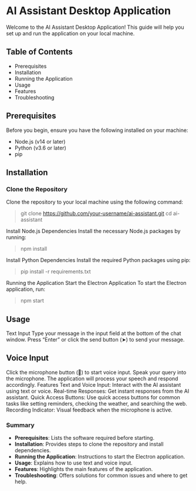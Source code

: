 


# AI Assistant Desktop Application

Welcome to the AI Assistant Desktop Application! This guide will help you set up and run the application on your local machine.

## Table of Contents
- Prerequisites
- Installation
- Running the Application
- Usage
- Features
- Troubleshooting

## Prerequisites
Before you begin, ensure you have the following installed on your machine:
- Node.js (v14 or later)
- Python (v3.6 or later)
- pip

## Installation

### Clone the Repository
Clone the repository to your local machine using the following command:

> git clone https://github.com/your-username/ai-assistant.git
> cd ai-assistant

Install Node.js Dependencies
Install the necessary Node.js packages by running:

> npm install

Install Python Dependencies
Install the required Python packages using pip:

> pip install -r requirements.txt

Running the Application
Start the Electron Application
To start the Electron application, run:

> npm start

## Usage
Text Input
Type your message in the input field at the bottom of the chat window.
Press “Enter” or click the send button (➤) to send your message.

## Voice Input
Click the microphone button (🎤) to start voice input.
Speak your query into the microphone.
The application will process your speech and respond accordingly.
Features
Text and Voice Input: Interact with the AI assistant using text or voice.
Real-time Responses: Get instant responses from the AI assistant.
Quick Access Buttons: Use quick access buttons for common tasks like setting reminders, checking the weather, and searching the web.
Recording Indicator: Visual feedback when the microphone is active.



### Summary
- **Prerequisites**: Lists the software required before starting.
- **Installation**: Provides steps to clone the repository and install dependencies.
- **Running the Application**: Instructions to start the Electron application.
- **Usage**: Explains how to use text and voice input.
- **Features**: Highlights the main features of the application.
- **Troubleshooting**: Offers solutions for common issues and where to get help.
